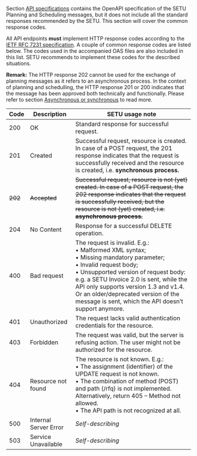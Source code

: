 Section [API specifications](api.mdx) contains the OpenAPI specification of the SETU Planning and Scheduling messages, but it does not include all the standard responses recommended by the SETU. This section will cover the common response codes.

All API endpoints **must** implement HTTP response codes according to the [IETF RFC 7231 specification](https://tools.ietf.org/html/rfc7231). A couple of common response codes are listed below. The codes used in the accompanied OAS files are also included in this list. SETU recommends to implement these codes for the described situations.

**Remark:** The HTTP response 202 cannot be used for the exchange of planning messages as it refers to an asynchronous process. In the context of planning and schedulling, the HTTP response 201 or 200 indicates that the message has been approved both technically and functionally. Please refer to section [Asynchronous or synchronous](../planning/API%20documentation/asynchroon_synchroon.md) to read more.

| Code    | Description           | SETU usage note                                                                                                                                                                                                                                                                                                                                      |
| ------- | --------------------- | ---------------------------------------------------------------------------------------------------------------------------------------------------------------------------------------------------------------------------------------------------------------------------------------------------------------------------------------------------- |
| 200     | OK                    | Standard response for successful request.                                                                                                                                                                                                                                                                                                            |
| 201     | Created               | Successful request, resource is created. In case of a POST request, the 201 response indicates that the request is successfully received and the resource is created, i.e. **synchronous process.**                                                                                                                                                  |
| ~~202~~ | ~~Accepted~~          | ~~Successful request, resource is not (yet) created. In case of a POST request, the 202 response indicates that the request is successfully received, but the resource is not (yet) created, i.e. **asynchronous process.**~~                                                                                                                        |
| 204     | No Content            | Response for a successful DELETE operation.                                                                                                                                                                                                                                                                                                          |
| 400     | Bad request           | The request is invalid. E.g.:<br/>• Malformed XML syntax;<br/>• Missing mandatory parameter;<br/>• Invalid request body;<br/>• Unsupported version of request body: e.g. a SETU Invoice 2.0 is sent, while the API only supports version 1.3 and v1.4. Or an older/deprecated version of the message is sent, which the API doesn’t support anymore. |
| 401     | Unauthorized          | The request lacks valid authentication credentials for the resource.                                                                                                                                                                                                                                                                                 |
| 403     | Forbidden             | The request was valid, but the server is refusing action. The user might not be authorized for the resource.                                                                                                                                                                                                                                         |
| 404     | Resource not found    | The resource is not known. E.g.:<br/>• The assignment (identifier) of the UPDATE request is not known.<br/>• The combination of method (POST) and path (/rfq) is not implemented. Alternatively, return 405 – Method not allowed.<br/>• The API path is not recognized at all.                                                                       |
| 500     | Internal Server Error | _Self-describing_                                                                                                                                                                                                                                                                                                                                    |
| 503     | Service Unavailable   | _Self-describing_                                                                                                                                                                                                                                                                                                                                    |
